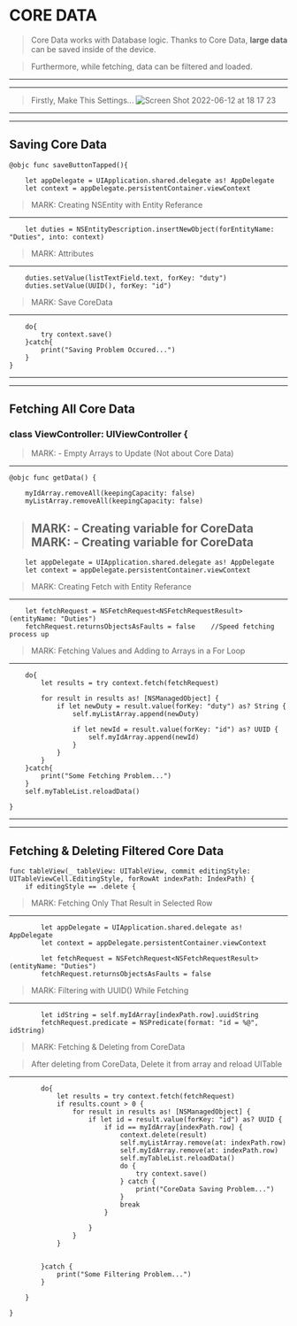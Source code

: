 # CORE DATA



> Core Data works with Database logic. Thanks to Core Data, **large data** can be saved inside of the device.

> Furthermore, while fetching, data can be filtered and loaded.
---
---
> Firstly, Make This Settings...
![Screen Shot 2022-06-12 at 18 17 23](https://user-images.githubusercontent.com/50085545/173240133-7400f622-b559-447b-8472-2c7e4c844538.png)
---
---


## Saving Core Data

    @objc func saveButtonTapped(){
        
        let appDelegate = UIApplication.shared.delegate as! AppDelegate
        let context = appDelegate.persistentContainer.viewContext
        
> MARK: Creating NSEntity with Entity Referance
---     
        let duties = NSEntityDescription.insertNewObject(forEntityName: "Duties", into: context)
        
> MARK: Attributes
---
        duties.setValue(listTextField.text, forKey: "duty")
        duties.setValue(UUID(), forKey: "id")
        
> MARK: Save CoreData
---     
        do{
            try context.save()
        }catch{
            print("Saving Problem Occured...")
        }
    }      


--- 
--- 
## Fetching All Core Data


### class ViewController: UIViewController {

> MARK: - Empty Arrays to Update (Not about Core Data)
---  

    @objc func getData() {
        
        myIdArray.removeAll(keepingCapacity: false)
        myListArray.removeAll(keepingCapacity: false)
        
> MARK: - Creating variable for CoreData
> MARK: - Creating variable for CoreData
> ---

        let appDelegate = UIApplication.shared.delegate as! AppDelegate
        let context = appDelegate.persistentContainer.viewContext
        
> MARK: Creating Fetch with Entity Referance
---

        let fetchRequest = NSFetchRequest<NSFetchRequestResult>(entityName: "Duties")
        fetchRequest.returnsObjectsAsFaults = false    //Speed fetching process up
        
> MARK: Fetching Values and Adding to Arrays in a For Loop
---

        do{
            let results = try context.fetch(fetchRequest)
            
            for result in results as! [NSManagedObject] {
                if let newDuty = result.value(forKey: "duty") as? String {
                    self.myListArray.append(newDuty)
                    
                    if let newId = result.value(forKey: "id") as? UUID {
                        self.myIdArray.append(newId)
                    }
                }
            }
        }catch{
            print("Some Fetching Problem...")
        }
        self.myTableList.reloadData()
        
    }
   
   
--- 
--- 
## Fetching & Deleting Filtered Core Data
    
    func tableView(_ tableView: UITableView, commit editingStyle: UITableViewCell.EditingStyle, forRowAt indexPath: IndexPath) {
        if editingStyle == .delete {
        
> MARK: Fetching Only That Result in Selected Row
---

            let appDelegate = UIApplication.shared.delegate as! AppDelegate
            let context = appDelegate.persistentContainer.viewContext
            
            let fetchRequest = NSFetchRequest<NSFetchRequestResult>(entityName: "Duties")
            fetchRequest.returnsObjectsAsFaults = false
            
> MARK: Filtering with UUID() While Fetching
---

            let idString = self.myIdArray[indexPath.row].uuidString
            fetchRequest.predicate = NSPredicate(format: "id = %@", idString)
            
            
> MARK: Fetching & Deleting from CoreData

> After deleting from CoreData, Delete it from array and reload UITable
---
            do{
                let results = try context.fetch(fetchRequest)
                if results.count > 0 {
                    for result in results as! [NSManagedObject] {
                        if let id = result.value(forKey: "id") as? UUID {
                            if id == myIdArray[indexPath.row] {
                                context.delete(result)
                                self.myListArray.remove(at: indexPath.row)
                                self.myIdArray.remove(at: indexPath.row)
                                self.myTableList.reloadData()
                                do {
                                    try context.save()
                                } catch {
                                    print("CoreData Saving Problem...")
                                }
                                break
                            }
                            
                        }
                    }
                }
               
                
            }catch {
                print("Some Filtering Problem...")
            }
              
        }
        
    }
    
